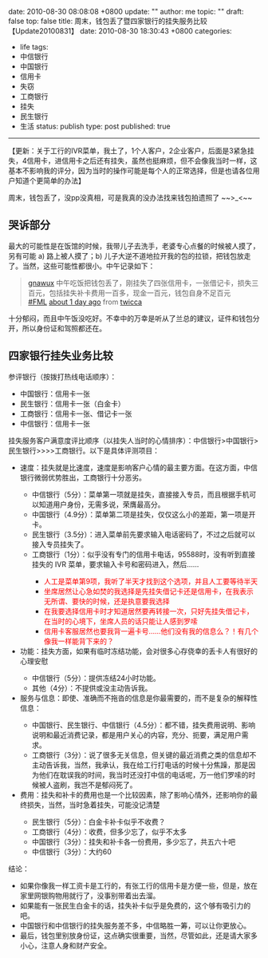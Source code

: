date: 2010-08-30 08:08:08 +0800
update: ""
author: me
topic: ""
draft: false
top: false
title: 周末，钱包丢了暨四家银行的挂失服务比较【Update20100831】
date: 2010-08-30 18:30:43 +0800
categories:
- life
tags:
- 中信银行
- 中国银行
- 信用卡
- 失窃
- 工商银行
- 挂失
- 民生银行
- 生活
status: publish
type: post
published: true
---
<p>【更新：关于工行的IVR菜单，我土了，1个人客户，2企业客户，后面是3紧急挂失，4信用卡，进信用卡之后还有挂失，虽然也挺麻烦，但不会像我当时一样，这基本不影响我的评分，因为当时的操作可能是每个人的正常选择，但是也请各位用户知道个更简单的办法】</p>

<p>周末，钱包丢了，没pp没真相，可是我真的没办法找来钱包拍遗照了 ~~&gt;_&lt;~~</p>

<h2>哭诉部分</h2>

<p>最大的可能性是在饭馆的时候，我带儿子去洗手，老婆专心点餐的时候被人摸了，另有可能 a) 路上被人摸了；b) 儿子大逆不道地拉开我的包的拉锁，把钱包放走了。当然，这些可能性都很小。中午记录如下：</p>

<blockquote><p><a href="chrome-extension://encaiiljifbdbjlphpgpiimidegddhic/popup.html#">gnawux</a> 中午吃饭把钱包丢了，刚挂失了四张信用卡，一张借记卡，损失三百元，包括挂失补卡费用一百多，现金一百元，钱包自身不足百元 <a href="chrome-extension://encaiiljifbdbjlphpgpiimidegddhic/">#FML</a>&#160;<a href="chrome-extension://encaiiljifbdbjlphpgpiimidegddhic/popup.html#">about 1 day ago</a> from <a href="chrome-extension://encaiiljifbdbjlphpgpiimidegddhic/popup.html#">twicca</a></p>

</blockquote>

<p>十分郁闷，而且中午饭没吃好。不幸中的万幸是听从了兰总的建议，证件和钱包分开，所以身份证和驾照都还在。</p>

<h2>四家银行挂失业务比较</h2>

<p>参评银行（按拨打热线电话顺序）：</p>

<ul>

<li>中国银行：信用卡一张</li>

<li>民生银行：信用卡一张（白金卡）</li>

<li>工商银行：信用卡一张、借记卡一张</li>

<li>中信银行：信用卡一张</li>

</ul>

<p>挂失服务客户满意度评比顺序（以挂失人当时的心情排序）：中信银行&gt;中国银行&gt;民生银行&gt;&gt;&gt;&gt;工商银行。以下是具体评测项目：</p>

<ul>

<li>速度：挂失就是比速度，速度是影响客户心情的最主要方面。在这方面，中信银行微弱优势胜出，工商银行十分恶劣。</li>

<ul>

<li>中信银行（5分）：菜单第一项就是挂失，直接接入专员，而且根据手机可以知道用户身份，无需多说，荣膺最高分。</li>

<li>中国银行（4.9分）：菜单第二项是挂失，仅仅这么小的差距，第一项是开卡。</li>

<li>民生银行（3.5分）：进入菜单前先要求输入电话密码了，不过之后就可以接入专员挂失了。</li>

<li>工商银行（1分）：似乎没有专门的信用卡电话，95588时，没有听到直接挂失的 IVR 菜单，要求输入卡号和密码进入，然后……</li>

<ul>

<li><font color="#ff0000">人工是菜单第9项，我听了半天才找到这个选项，并且人工要等待半天</font></li>

<li><font color="#ff0000">坐席居然让心急如焚的我选择是先挂失借记卡还是信用卡，在我表示无所谓、要快的时候，还是执意要我选择</font></li>

<li><font color="#ff0000">在我要选择信用卡时才知道居然要再转接一次，只好先挂失借记卡，在当时的心境下，坐席人员的话只能让人感到罗嗦</font></li>

<li><font color="#ff0000">信用卡客服居然也要我背一遍卡号……他们没有我的信息么？！有几个像我一样能背下来的？</font></li>

</ul>

</ul>

<li>功能：挂失方面，如果有临时冻结功能，会对很多心存侥幸的丢卡人有很好的心理安慰</li>

<ul>

<li>中信银行（5分）：提供冻结24小时功能。</li>

<li>其他（4分）：不提供或没主动告诉我。</li>

</ul>

<li>服务与信息：即使、准确而不拖沓的信息是你最需要的，而不是复杂的解释性信息：</li>

<ul>

<li>中国银行、民生银行、中信银行（4.5分）：都不错，挂失费用说明、影响说明和最近消费记录，都是用户关心的内容，充分、扼要，满足用户需求。</li>

<li>工商银行（3分）：说了很多无关信息，但关键的最近消费之类的信息却不主动告诉我，当然，我承认，我在给工行打电话的时候十分焦躁，那是因为他们在耽误我的时间，我当时还没打中信的电话呢，万一他们罗嗦的时候被人盗刷，我岂不是郁闷死了。</li>

</ul>

<li>费用：挂失和补卡的费用也是一个比较因素，除了影响心情外，还影响你的最终损失，当然，当时急着挂失，可能没记清楚</li>

<ul>

<li>民生银行（5分）：白金卡补卡似乎不收费？</li>

<li>工商银行（4分）：收费，但多少忘了，似乎不太多</li>

<li>中国银行（3分）：挂失和补卡各一份费用，多少忘了，共五六十吧</li>

<li>中信银行（3分）：大约60</li>

</ul>

</ul>

<p>结论：</p>

<ul>

<li>如果你像我一样工资卡是工行的，有张工行的信用卡是方便一些，但是，放在家里网银购物用就行了，没事别带着出去溜。</li>

<li>如果能有一张民生白金卡的话，挂失补卡似乎是免费的，这个够有吸引力的吧。</li>

<li>中国银行和中信银行的挂失服务差不多，中信略胜一筹，可以让你更放心。</li>

<li>最后，钱包里别放身份证，这点确实很重要，当然，尽管如此，还是请大家多小心，注意人身和财产安全。</li>

</ul>
